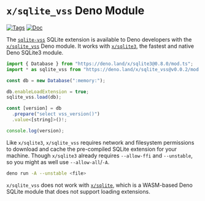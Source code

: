 <!--- Generated with the deno_generate_package.sh script, don't edit by hand! -->

# `x/sqlite_vss` Deno Module

[![Tags](https://img.shields.io/github/release/asg017/sqlite-vss)](https://github.com/asg017/sqlite-vss/releases)
[![Doc](https://doc.deno.land/badge.svg)](https://doc.deno.land/https/deno.land/x/sqlite-vss@0.0.2/mod.ts)

The [`sqlite-vss`](https://github.com/asg017/sqlite-vss) SQLite extension is available to Deno developers with the [`x/sqlite_vss`](https://deno.land/x/sqlite_vss) Deno module. It works with [`x/sqlite3`](https://deno.land/x/sqlite3), the fastest and native Deno SQLite3 module.

```js
import { Database } from "https://deno.land/x/sqlite3@0.8.0/mod.ts";
import * as sqlite_vss from "https://deno.land/x/sqlite_vss@v0.0.2/mod.ts";

const db = new Database(":memory:");

db.enableLoadExtension = true;
sqlite_vss.load(db);

const [version] = db
  .prepare("select vss_version()")
  .value<[string]>()!;

console.log(version);

```

Like `x/sqlite3`, `x/sqlite_vss` requires network and filesystem permissions to download and cache the pre-compiled SQLite extension for your machine. Though `x/sqlite3` already requires `--allow-ffi` and `--unstable`, so you might as well use `--allow-all`/`-A`.

```bash
deno run -A --unstable <file>
```

`x/sqlite_vss` does not work with [`x/sqlite`](https://deno.land/x/sqlite@v3.7.0), which is a WASM-based Deno SQLite module that does not support loading extensions.
